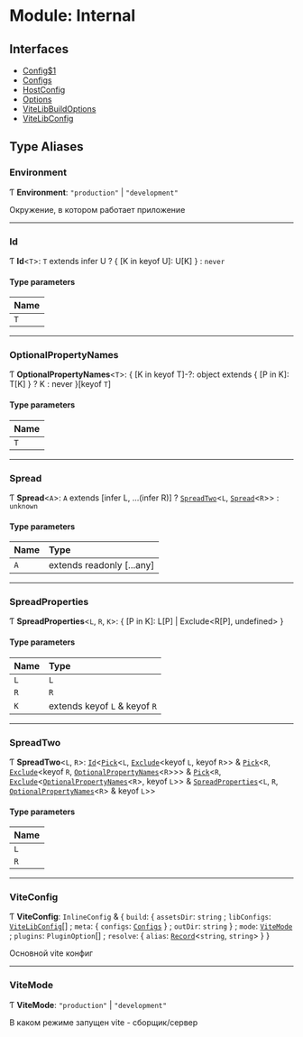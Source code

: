 # Module: Internal

## Interfaces

- [Config$1](../interfaces/Internal.Config_1.md)
- [Configs](../interfaces/Internal.Configs.md)
- [HostConfig](../interfaces/Internal.HostConfig.md)
- [Options](../interfaces/Internal.Options.md)
- [ViteLibBuildOptions](../interfaces/Internal.ViteLibBuildOptions.md)
- [ViteLibConfig](../interfaces/Internal.ViteLibConfig.md)

## Type Aliases

### Environment

Ƭ **Environment**: ``"production"`` \| ``"development"``

Окружение, в котором работает приложение

___

### Id

Ƭ **Id**\<`T`\>: `T` extends infer U ? \{ [K in keyof U]: U[K] } : `never`

#### Type parameters

| Name |
| :------ |
| `T` |

___

### OptionalPropertyNames

Ƭ **OptionalPropertyNames**\<`T`\>: \{ [K in keyof T]-?: object extends \{ [P in K]: T[K] } ? K : never }[keyof `T`]

#### Type parameters

| Name |
| :------ |
| `T` |

___

### Spread

Ƭ **Spread**\<`A`\>: `A` extends [infer L, ...(infer R)] ? [`SpreadTwo`](Internal.md#spreadtwo)\<`L`, [`Spread`](Internal.md#spread)\<`R`\>\> : `unknown`

#### Type parameters

| Name | Type |
| :------ | :------ |
| `A` | extends readonly [...any] |

___

### SpreadProperties

Ƭ **SpreadProperties**\<`L`, `R`, `K`\>: \{ [P in K]: L[P] \| Exclude\<R[P], undefined\> }

#### Type parameters

| Name | Type |
| :------ | :------ |
| `L` | `L` |
| `R` | `R` |
| `K` | extends keyof `L` & keyof `R` |

___

### SpreadTwo

Ƭ **SpreadTwo**\<`L`, `R`\>: [`Id`](Internal.md#id)\<[`Pick`]( https://www.typescriptlang.org/docs/handbook/utility-types.html#picktype-keys )\<`L`, [`Exclude`]( https://www.typescriptlang.org/docs/handbook/utility-types.html#excludeuniontype-excludedmembers )\<keyof `L`, keyof `R`\>\> & [`Pick`]( https://www.typescriptlang.org/docs/handbook/utility-types.html#picktype-keys )\<`R`, [`Exclude`]( https://www.typescriptlang.org/docs/handbook/utility-types.html#excludeuniontype-excludedmembers )\<keyof `R`, [`OptionalPropertyNames`](Internal.md#optionalpropertynames)\<`R`\>\>\> & [`Pick`]( https://www.typescriptlang.org/docs/handbook/utility-types.html#picktype-keys )\<`R`, [`Exclude`]( https://www.typescriptlang.org/docs/handbook/utility-types.html#excludeuniontype-excludedmembers )\<[`OptionalPropertyNames`](Internal.md#optionalpropertynames)\<`R`\>, keyof `L`\>\> & [`SpreadProperties`](Internal.md#spreadproperties)\<`L`, `R`, [`OptionalPropertyNames`](Internal.md#optionalpropertynames)\<`R`\> & keyof `L`\>\>

#### Type parameters

| Name |
| :------ |
| `L` |
| `R` |

___

### ViteConfig

Ƭ **ViteConfig**: `InlineConfig` & \{ `build`: \{ `assetsDir`: `string` ; `libConfigs`: [`ViteLibConfig`](../interfaces/Internal.ViteLibConfig.md)[] ; `meta`: \{ `configs`: [`Configs`](../interfaces/Internal.Configs.md)  } ; `outDir`: `string`  } ; `mode`: [`ViteMode`](Internal.md#vitemode) ; `plugins`: `PluginOption`[] ; `resolve`: \{ `alias`: [`Record`]( https://www.typescriptlang.org/docs/handbook/utility-types.html#recordkeys-type )\<`string`, `string`\>  }  }

Основной vite конфиг

___

### ViteMode

Ƭ **ViteMode**: ``"production"`` \| ``"development"``

В каком режиме запущен vite - сборщик/сервер
